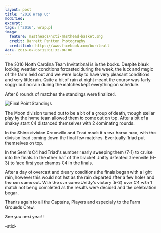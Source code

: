 ```yaml
---
layout: post
title: "2016 Wrap Up"
modified:
excerpt:
tags: ["2016", wrapup]
image:
  feature: mastheads/ncti-masthead-basket.png
  credit: Barrett Pantton Photography
  creditlink: https://www.facebook.com/burbleall
date: 2016-06-06T12:01:33-04:00
---
```



The 2016 North Carolina Team Invitational is in the books.  Despite bleak looking
weather conditions forcasted during the week, the luck and magic of the farm held
out and we were lucky to have very pleasant conditions and very little rain.  Quite
a bit of rain at night meant the course was fairly soggy but no rain during the
matches kept everything on schedule.

After 6 rounds of matches the standings were finalized.

<img src="{{ site.url }}/images/2016-ncti-final-standings.png" alt="Final Point Standings">

The Moon division turned out to be a bit of a group of death, though stellar play
by the home team allowed them to come out on top.  After a bit of a shakey start
C4 distanced themselves with 2 dominating rounds.

In the Shine division Greenville and Triad made it a two horse race, with the 
division lead coming down the final few matches.  Eventually Triad put themselves
on top.

In the Semi's C4 had Triad's number nearly sweeping them (7-1) to cruise into the
finals.  In the other half of the bracket Unitty defeated Greenville (6-3) to face
first year champs C4 in the finals.

After a day of overcast and dreary conditions the finals began with a light rain,
however this would not last as the rain departed after a few holes and the sun came
out.  With the sun came Unitty's victory (5-3) over C4 with 1 match not being completed
as the results were decided and the celebration began.

Thanks again to all the Captains, Players and especially to the Farm Grounds Crew.

See you next year!!

-stick
